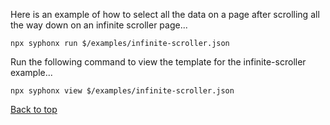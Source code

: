 Here is an example of how to select all the data on a page after scrolling all the way down on an infinite scroller page...
```
npx syphonx run $/examples/infinite-scroller.json
```

Run the following command to view the template for the infinite-scroller example...
```
npx syphonx view $/examples/infinite-scroller.json
```

[Back to top](/README.md)
